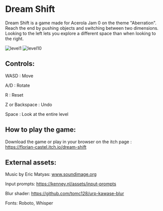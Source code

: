 # Dream Shift

Dream Shift is a game made for Acerola Jam 0 on the theme "Aberration".
Reach the end by pushing objects and switching between two dimensions. Looking to the left lets you explore a different space than when looking to the right.

![level1](https://github.com/CASTEL-Florian/Acerola-Jam/assets/106156391/89b0f428-789b-4e5c-a1d0-6d4653adcce2)
![level10](https://github.com/CASTEL-Florian/Acerola-Jam/assets/106156391/cf456add-dc0e-4b20-ae4b-ed1469b8f66e)

## Controls:

WASD : Move

A/D : Rotate

R : Reset

Z or Backspace : Undo

Space : Look at the entire level

## How to play the game:

Download the game or play in your browser on the itch page : https://florian-castel.itch.io/dream-shift

## External assets:

Music by Eric Matyas: www.soundimage.org 

Input prompts: https://kenney.nl/assets/input-prompts 

Blur shader: https://github.com/tomc128/urp-kawase-blur 

Fonts: Roboto, Whisper
